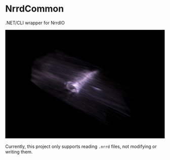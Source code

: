 # NrrdCommon
.NET/CLI wrapper for NrrdIO

![Sample NRRD dataset](img/sample_wood_nrrd.png)

Currently, this project only supports reading `.nrrd` files, not modifying or writing them.
